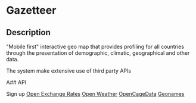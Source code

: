 # Gazetteer

## Description

"Mobile first" interactive geo map that provides profiling for all countries through the
presentation of demographic, climatic, geographical and other data.

The system make extensive use of third party APIs

A## API

Sign up
[Open Exchange Rates](https://openexchangerates.org/signup/free)
[Open Weather](https://openweathermap.org/api)
[OpenCageData](https://opencagedata.com/)
[Geonames](https://www.geonames.org/)